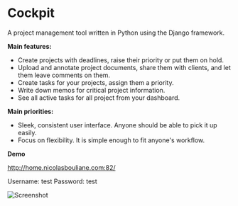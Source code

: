 Cockpit
=======

A project management tool written in Python using the Django framework.

**Main features:**

* Create projects with deadlines, raise their priority or put them on hold.
* Upload and annotate project documents, share them with clients, and let them leave comments on them.
* Create tasks for your projects, assign them a priority.
* Write down memos for critical project information.
* See all active tasks for all project from your dashboard.

**Main priorities:**

* Sleek, consistent user interface. Anyone should be able to pick it up easily.
* Focus on flexibility. It is simple enough to fit anyone's workflow.

**Demo**

http://home.nicolasbouliane.com:82/

Username: test
Password: test

![Screenshot](http://i.imgur.com/PniFY.png)